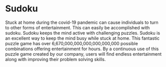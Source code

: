 # Sudoku
Stuck at home during the covid-19 pandemic can cause individuals to turn to other forms of
entertainment. This can easily be accomplished with sudoku. Sudoku keeps the mind active with
challenging puzzles.
Sudoku is an excellent way to keep the mind busy while stuck at home. This fantastic puzzle
game has over 6,670,000,000,000,000,000,000 possible combinations offering entertainment
for hours.
By a continuous use of this puzzle game created by our company, users will find endless
entertainment along with improving their problem solving skills.


